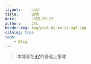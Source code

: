 ```yaml
---
layout:     post
title:      说明
date:       2025-05-22
author:     CYL
header-img: img/post-bg-re-vs-ng2.jpg
catalog: true
tags:
    - Blog
---
```


> 本博客在[BY](https://github.com/qiubaiying/qiubaiying.github.io/wiki)的基础上搭建
